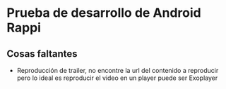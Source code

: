# Prueba de desarrollo de Android Rappi

## Cosas faltantes
* Reproducción de trailer, no encontre la url del contenido a reproducir pero lo ideal es reproducir el video en un player puede ser Exoplayer

